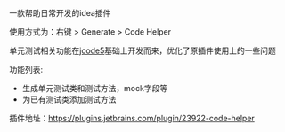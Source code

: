 <p>一款帮助日常开发的idea插件</p>

<p>使用方式为：右键 > Generate > Code Helper</p>
<p>单元测试相关功能在<a href="https://plugins.jetbrains.com/plugin/18420-jcode5">jcode5</a>基础上开发而来，优化了原插件使用上的一些问题</p>
<p>功能列表:
<ul>
    <li>生成单元测试类和测试方法，mock字段等</li>
    <li>为已有测试类添加测试方法</li>
</ul>

插件地址：https://plugins.jetbrains.com/plugin/23922-code-helper